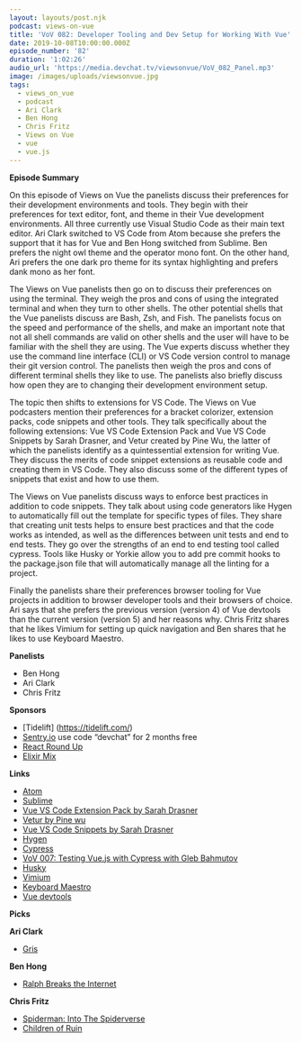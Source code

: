 ```yaml
---
layout: layouts/post.njk
podcast: views-on-vue
title: 'VoV 082: Developer Tooling and Dev Setup for Working With Vue'
date: 2019-10-08T10:00:00.000Z
episode_number: '82'
duration: '1:02:26'
audio_url: 'https://media.devchat.tv/viewsonvue/VoV_082_Panel.mp3'
image: /images/uploads/viewsonvue.jpg
tags:
  - views_on_vue
  - podcast
  - Ari Clark
  - Ben Hong
  - Chris Fritz
  - Views on Vue
  - vue
  - vue.js
---
```

**Episode Summary**

On this episode of Views on Vue the panelists discuss their preferences for their development environments and tools. They begin with their preferences for text editor, font, and theme in their Vue development environments. All three currently use Visual Studio Code as their main text editor. Ari Clark switched to VS Code from Atom because she prefers the support that it has for Vue and Ben Hong switched from Sublime. Ben prefers the night owl theme and the operator mono font. On the other hand, Ari prefers the one dark pro theme for its syntax highlighting and prefers dank mono as her font.

The Views on Vue panelists then go on to discuss their preferences on using the terminal. They weigh the pros and cons of using the integrated terminal and when they turn to other shells. The other potential shells that the Vue panelists discuss are Bash, Zsh, and Fish. The panelists focus on the speed and performance of the shells, and make an important note that not all shell commands are valid on other shells and the user will have to be familiar with the shell they are using. The Vue experts discuss whether they use the command line interface (CLI) or VS Code version control to manage their git version control. The panelists then weigh the pros and cons of different terminal shells they like to use. The panelists also briefly discuss how open they are to changing their development environment setup. 

The topic then shifts to extensions for VS Code. The Views on Vue podcasters mention their preferences for a bracket colorizer, extension packs, code snippets and other tools. They talk specifically about the following extensions: Vue VS Code Extension Pack and Vue VS Code Snippets by Sarah Drasner, and Vetur created by Pine Wu, the latter of which the panelists identify as a quintessential extension for writing Vue. They discuss the merits of code snippet extensions as reusable code and creating them in VS Code.  They also discuss some of the different types of snippets that exist and how to use them.

The Views on Vue panelists discuss ways to enforce best practices in addition to code snippets. They talk about using code generators like Hygen to automatically fill out the template for specific types of files. They share that creating unit tests helps to ensure best practices and that the code works as intended, as well as the differences between unit tests and end to end tests. They go over the strengths of an end to end testing tool called cypress. Tools like Husky or Yorkie allow you to add pre commit hooks to the package.json file that will automatically manage all the linting for a project. 

Finally the panelists share their preferences browser tooling for Vue projects in addition to browser developer tools and their browsers of choice. Ari says that she prefers the previous version (version 4) of Vue devtools than the current version (version 5) and her reasons why. Chris Fritz shares that he likes Vimium for setting up quick navigation and Ben shares that he likes to use Keyboard Maestro.

**Panelists**



*   Ben Hong 
*   Ari Clark 
*   Chris Fritz

**Sponsors**



*   [Tidelift] (https://tidelift.com/)
*   [Sentry.io](https://sentry.io/) use code “devchat” for 2 months free
*   [React Round Up](https://devchat.tv/react-round-up/) 
*   [Elixir Mix](https://devchat.tv/elixir-mix/)

**Links**



*   [Atom ](https://atom.io/)
*   [Sublime](https://www.sublimetext.com/)
*   [Vue VS Code Extension Pack by Sarah Drasner](https://marketplace.visualstudio.com/items?itemName=sdras.vue-vscode-extensionpack)
*   [Vetur by Pine wu](https://marketplace.visualstudio.com/items?itemName=octref.vetur) 
*   [Vue VS Code Snippets by Sarah Drasner ](https://marketplace.visualstudio.com/items?itemName=sdras.vue-vscode-snippets)
*   [Hygen ](https://www.hygen.io/)
*   [Cypress ](https://www.cypress.io/)
*   [VoV 007: Testing Vue.js with Cypress with Gleb Bahmutov](https://devchat.tv/views-on-vue/vov-007-testing-vue-js-with-cypress-with-gleb-bahmutov/)
*   [Husky](https://github.com/typicode/husky)
*   [Vimium](https://chrome.google.com/webstore/detail/vimium/dbepggeogbaibhgnhhndojpepiihcmeb?hl=en)
*   [Keyboard Maestro](https://www.keyboardmaestro.com/)
*   [Vue devtools](https://chrome.google.com/webstore/detail/vuejs-devtools/nhdogjmejiglipccpnnnanhbledajbpd?hl=en)

**Picks**

**Ari Clark**



*   [Gris](https://store.steampowered.com/app/683320/GRIS/) 

**Ben Hong**



*   [Ralph Breaks the Internet](https://www.amazon.com/Ralph-Breaks-Internet-John-Reilly/dp/B07KPR7C1F)

**Chris Fritz**



*   [Spiderman: Into The Spiderverse](https://www.amazon.com/Spider-Man-Into-Spider-Verse-Liev-Schreiber/dp/B07L9YXWSW/ref=sr_1_1?keywords=into+the+spider+verse&qid=1569357965&s=instant-video&sr=1-1)
*   [Children of Ruin](https://www.amazon.com/Children-Ruin-Time-Book-ebook/dp/B07H29P76R) 
